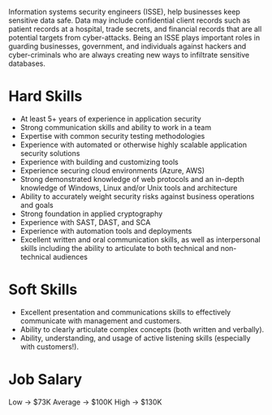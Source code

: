 Information systems security engineers (ISSE), help businesses keep sensitive data safe. Data may include confidential client records such as patient records at a hospital, trade secrets, and financial records that are all potential targets from cyber-attacks. Being an ISSE plays important roles in guarding businesses, government, and individuals against hackers and cyber-criminals who are always creating new ways to infiltrate sensitive databases.

# Hard Skills

* At least 5+ years of experience in application security
* Strong communication skills and ability to work in a team
* Expertise with common security testing methodologies
* Experience with automated or otherwise highly scalable application security solutions
* Experience with building and customizing tools
* Experience securing cloud environments (Azure, AWS)
* Strong demonstrated knowledge of web protocols and an in-depth knowledge of Windows, Linux and/or Unix tools and architecture
* Ability to accurately weight security risks against business operations and goals
* Strong foundation in applied cryptography
* Experience with SAST, DAST, and SCA
* Experience with automation tools and deployments
* Excellent written and oral communication skills, as well as interpersonal skills including the ability to articulate to both technical and non-technical audiences


# Soft Skills

* Excellent presentation and communications skills to effectively communicate with management and customers.
* Ability to clearly articulate complex concepts (both written and verbally).
* Ability, understanding, and usage of active listening skills (especially with customers!).

# Job Salary

Low -> $73K
Average -> $100K
High -> $130K
